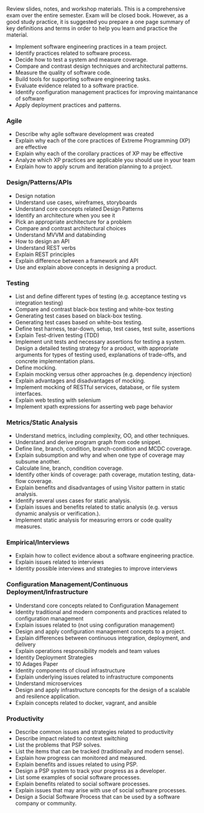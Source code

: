 Review slides, notes, and workshop materials. This is a comprehensive exam over the entire semester. Exam will be closed book. However, as a good study practice, it is suggested you prepare a one page summary of key definitions and terms in order to help you learn and practice the material.

* Implement software engineering practices in a team project.
* Identify practices related to software process.
* Decide how to test a system and measure coverage.
* Compare and contrast design techniques and architectural patterns.
* Measure the quality of software code.
* Build tools for supporting software engineering tasks.
* Evaluate evidence related to a software practice.
* Identify configuration management practices for improving maintanance of software
* Apply deployment practices and patterns.

### Agile

* Describe why agile software development was created
* Explain why each of the core practices of Extreme Programming (XP) are effective
* Explain why each of the corollary practices of XP may be effective
* Analyze which XP practices are applicable you should use in your team
* Explain how to apply scrum and iteration planning to a project.

### Design/Patterns/APIs

* Design notation
* Understand use cases, wireframes, storyboards
* Understand core concepts related Design Patterns
* Identify an architecture when you see it
* Pick an appropriate architecture for a problem
* Compare and contrast architectural choices
* Understand MVVM and databinding
* How to design an API
* Understand REST verbs 
* Explain REST principles
* Explain difference between a framework and API
* Use and explain above concepts in designing a product.

### Testing

* List and define different types of testing (e.g. acceptance testing vs integration testing)
* Compare and contrast black-box testing and white-box testing
* Generating test cases based on black-box testing.
* Generating test cases based on white-box testing.
* Define test harness, tear-down, setup, test cases, test suite, assertions
* Explain Test-driven testing (TDD)
* Implement unit tests and necessary assertions for testing a system.
Design a detailed testing strategy for a product, with appropriate arguments for types of testing used, explanations of trade-offs, and concrete implementation plans.
* Define mocking.
* Explain mocking versus other approaches (e.g. dependency injection)
* Explain advantages and disadvantages of mocking.
* Implement mocking of RESTful services, database, or file system interfaces.
* Explain web testing with selenium
* Implement xpath expressions for asserting web page behavior

### Metrics/Static Analysis

* Understand metrics, including complexity, OO, and other techniques.
* Understand and derive program graph from code snippet.
* Define line, branch, condition, branch-condition and MCDC coverage.
* Explain subsumption and why and when one type of coverage may subsume another.
* Calculate line, branch, condition coverage.
* Identify other kinds of coverage: path coverage, mutation testing, data-flow coverage.
* Explain benefits and disadvantages of using Visitor pattern in static analysis.
* Identify several uses cases for static analysis.
* Explain issues and benefits related to static analysis (e.g. versus dynamic analysis or verification.).
* Implement static analysis for measuring errors or code quality measures.

### Empirical/Interviews

* Explain how to collect evidence about a software engineering practice.
* Explain issues related to interviews
* Identity possible interviews and strategies to improve interviews

### Configuration Management/Continuous Deployment/Infrastructure

* Understand core concepts related to Configuration Management
* Identity traditional and modern components and practices related to configuration management
* Explain issues related to (not using configuration management)
* Design and apply configuration management concepts to a project.
* Explain differences between continuous integration, deployment, and delivery
* Explain operations responsibility models and team values
* Identity Deployment Strategies
* 10 Adages Paper
* Identity components of cloud infrastructure
* Explain underlying issues related to infrastructure components
* Understand microservices
* Design and apply infrastructure concepts for the design of a scalable and resilence application.
* Explain concepts related to docker, vagrant, and ansible

### Productivity

* Describe common issues and strategies related to productivity
* Describe impact related to context switching
* List the problems that PSP solves.
* List the items that can be tracked (traditionally and modern sense).
* Explain how progress can monitored and measured.
* Explain benefits and issues related to using PSP.
* Design a PSP system to track your progress as a developer.
* List some examples of social software processes.
* Explain benefits related to social software processes.
* Explain issues that may arise with use of social software processes.
* Design a Social Software Process that can be used by a software company or community.
